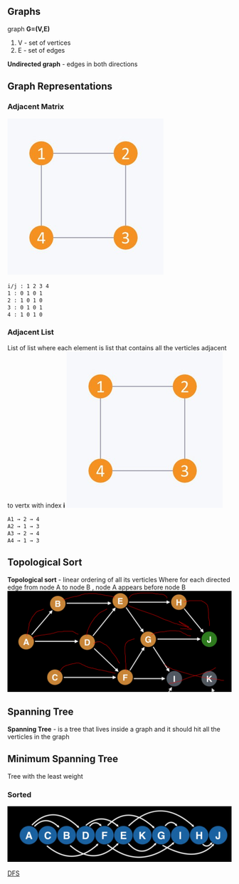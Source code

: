 ## Graphs
graph **G=(V,E)**
1. V - set of vertices
2. E - set of edges

**Undirected graph** - edges in both directions

## Graph Representations
###  Adjacent Matrix
![Matrix](matrix.jpeg)
```
i/j : 1 2 3 4
1 : 0 1 0 1
2 : 1 0 1 0
3 : 0 1 0 1
4 : 1 0 1 0
```
### Adjacent List
List of list where each element is list that contains all the verticles 
adjacent to vertx with index **i**
![Matrix](matrix.jpeg)
```
A1 → 2 → 4
A2 → 1 → 3
A3 → 2 → 4
A4 → 1 → 3
```

## Topological Sort
**Topological sort** - linear ordering of all its verticles Where
for each directed edge from node A to node B , node A appears before node B
![Topological sort](topological.png)

## Spanning Tree
**Spanning Tree** - is a tree that lives inside a graph
and it should hit all the verticles in the graph

## Minimum Spanning Tree
Tree with the least weight


### Sorted
![Sorted](sorted.png)

[DFS](DFS)
